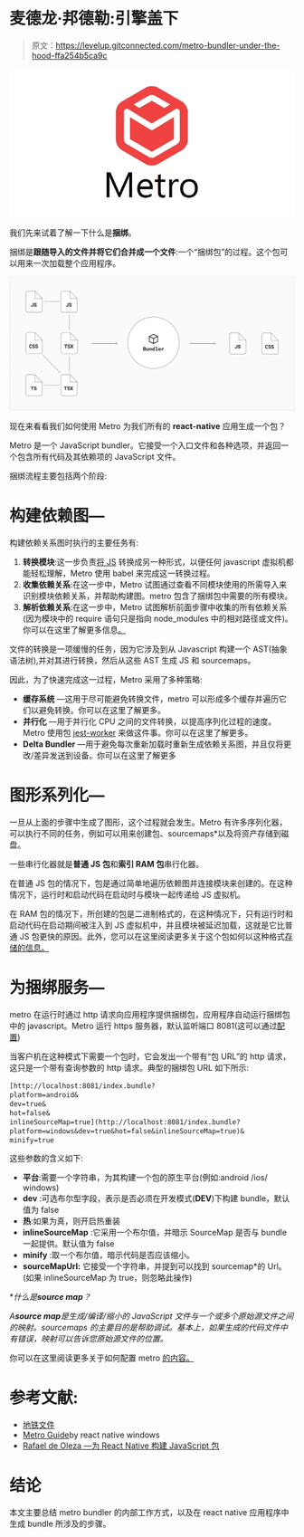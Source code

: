 # 麦德龙·邦德勒:引擎盖下

> 原文：<https://levelup.gitconnected.com/metro-bundler-under-the-hood-ffa254b5ca9c>

![](img/bfb5f1aa9ba0b6ab8c395b9e4e90d9ac.png)

我们先来试着了解一下什么是**捆绑**。

捆绑是**跟随导入的文件并将它们合并成一个文件**:一个“捆绑包”的过程。这个包可以用来一次加载整个应用程序。

![](img/dcef641e69291bfee044c9dae02e638f.png)

现在来看看我们如何使用 Metro 为我们所有的 **react-native** 应用生成一个包？

Metro 是一个 JavaScript bundler。它接受一个入口文件和各种选项，并返回一个包含所有代码及其依赖项的 JavaScript 文件。

捆绑流程主要包括两个阶段:

# **构建依赖图—**

构建依赖关系图时执行的主要任务有:

1.  **转换模块**:这一步负责[将 JS](https://byby.dev/js-transpilers) 转换成另一种形式，以便任何 javascript 虚拟机都能轻松理解，Metro 使用 babel 来完成这一转换过程。
2.  **收集依赖关系**:在这一步中，Metro 试图通过查看不同模块使用的所需导入来识别模块依赖关系，并帮助构建图。metro 包含了捆绑包中需要的所有模块。
3.  **解析依赖关系**:在这一步中，Metro 试图解析前面步骤中收集的所有依赖关系(因为模块中的 require 语句只是指向 node_modules 中的相对路径或文件)。你可以在这里了解更多信息[。](https://facebook.github.io/metro/docs/resolution)

文件的转换是一项缓慢的任务，因为它涉及到从 Javascript 构建一个 AST(抽象语法树),并对其进行转换，然后从这些 AST 生成 JS 和 sourcemaps。

因此，为了快速完成这一过程，Metro 采用了多种策略:

*   **缓存系统** —这用于尽可能避免转换文件，metro 可以形成多个缓存并遍历它们以避免转换。你可以在这里了解更多。
*   **并行化** —用于并行化 CPU 之间的文件转换，以提高序列化过程的速度。Metro 使用包 [jest-worker](https://www.npmjs.com/package/jest-worker) 来做这件事。你可以在这里了解更多。
*   **Delta Bundler** —用于避免每次重新加载时重新生成依赖关系图，并且仅将更改/差异发送到设备。你可以在这里了解更多

# **图形系列化—**

一旦从上面的步骤中生成了图形，这个过程就会发生。Metro 有许多序列化器，可以执行不同的任务，例如可以用来创建包、sourcemaps*以及将资产存储到磁盘。

一些串行化器就是**普通 JS 包**和**索引 RAM 包**串行化器。

在普通 JS 包的情况下，包是通过简单地遍历依赖图并连接模块来创建的。在这种情况下，运行时和启动代码在启动时与模块一起传递给 JS 虚拟机。

在 RAM 包的情况下，所创建的包是二进制格式的，在这种情况下，只有运行时和启动代码在启动期间被注入到 JS 虚拟机中，并且模块被延迟加载，这就是它比普通 JS 包更快的原因。此外，您可以在这里阅读更多关于这个包如何以这种格式[存储的信息。](https://facebook.github.io/metro/docs/bundling#file-ram-bundle)

# 为捆绑服务—

metro 在运行时通过 http 请求向应用程序提供捆绑包，应用程序自动运行捆绑包中的 javascript。Metro 运行 https 服务器，默认监听端口 8081(这可以通过[配置](https://reactnative.dev/docs/troubleshooting))

当客户机在这种模式下需要一个包时，它会发出一个带有“包 URL”的 http 请求，这只是一个带有查询参数的 http 请求。典型的捆绑包 URL 如下所示:

```
[http://localhost:8081/index.bundle?
platform=android& 
dev=true&
hot=false&
inlineSourceMap=true](http://localhost:8081/index.bundle?platform=windows&dev=true&hot=false&inlineSourceMap=true)&
minify=true
```

这些参数的含义如下:

*   **平台**:需要一个字符串，为其构建一个包的原生平台(例如:android /ios/ windows)
*   **dev** :可选布尔型字段，表示是否必须在开发模式(__DEV__)下构建 bundle，默认值为 false
*   **热**:如果为真，则开启热重装
*   **inlineSourceMap** :它采用一个布尔值，并暗示 SourceMap 是否与 bundle 一起提供。默认值为 false
*   **minify** :取一个布尔值，暗示代码是否应该缩小。
*   **sourceMapUrl:** 它接受一个字符串，并提到可以找到 sourcemap*的 Url。(如果 inlineSourceMap 为 true，则忽略此操作)

**什么是****source map****？*

*A****source map****是生成/编译/缩小的 JavaScript 文件与一个或多个原始源文件之间的映射。sourcemaps 的主要目的是帮助调试。基本上，如果生成的代码文件中有错误，映射可以告诉您原始源文件的位置。*

你可以在这里阅读更多关于如何配置 metro [的内容。](https://facebook.github.io/metro/docs/configuration)

# **参考文献:**

*   [地铁文件](https://facebook.github.io/metro/)
*   [Metro Guide](https://github.com/microsoft/react-native-windows/wiki/Metro-Guide)by react native windows
*   [Rafael de Oleza —为 React Native 构建 JavaScript 包](https://www.youtube.com/watch?v=tX2lg59Wm7g)

# **结论**

本文主要总结 metro bundler 的内部工作方式，以及在 react native 应用程序中生成 bundle 所涉及的步骤。